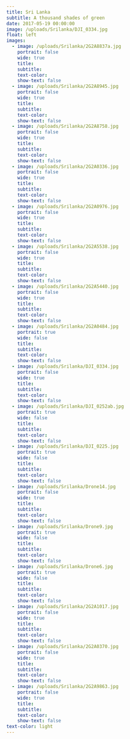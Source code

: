 ```yaml
---
title: Sri Lanka
subtitle: A thousand shades of green
date: 2017-05-19 00:00:00
image: /uploads/Srilanka/DJI_0334.jpg
float: left
images:
  - image: /uploads/Srilanka/2G2A8837a.jpg
    portrait: false
    wide: true
    title:
    subtitle:
    text-color:
    show-text: false
  - image: /uploads/Srilanka/2G2A8945.jpg
    portrait: false
    wide: true
    title:
    subtitle:
    text-color:
    show-text: false
  - image: /uploads/Srilanka/2G2A8758.jpg
    portrait: false
    wide: true
    title:
    subtitle:
    text-color:
    show-text: false
  - image: /uploads/Srilanka/2G2A0336.jpg
    portrait: false
    wide: true
    title:
    subtitle:
    text-color:
    show-text: false
  - image: /uploads/Srilanka/2G2A0976.jpg
    portrait: false
    wide: true
    title:
    subtitle:
    text-color:
    show-text: false
  - image: /uploads/Srilanka/2G2A5538.jpg
    portrait: false
    wide: true
    title:
    subtitle:
    text-color:
    show-text: false
  - image: /uploads/Srilanka/2G2A5440.jpg
    portrait: false
    wide: true
    title:
    subtitle:
    text-color:
    show-text: false
  - image: /uploads/Srilanka/2G2A0484.jpg
    portrait: true
    wide: false
    title:
    subtitle:
    text-color:
    show-text: false
  - image: /uploads/Srilanka/DJI_0334.jpg
    portrait: false
    wide: true
    title:
    subtitle:
    text-color:
    show-text: false
  - image: /uploads/Srilanka/DJI_0252ab.jpg
    portrait: true
    wide: false
    title:
    subtitle:
    text-color:
    show-text: false
  - image: /uploads/Srilanka/DJI_0225.jpg
    portrait: true
    wide: false
    title:
    subtitle:
    text-color:
    show-text: false
  - image: /uploads/Srilanka/Drone14.jpg
    portrait: false
    wide: true
    title:
    subtitle:
    text-color:
    show-text: false
  - image: /uploads/Srilanka/Drone9.jpg
    portrait: true
    wide: false
    title:
    subtitle:
    text-color:
    show-text: false
  - image: /uploads/Srilanka/Drone6.jpg
    portrait: true
    wide: false
    title:
    subtitle:
    text-color:
    show-text: false
  - image: /uploads/Srilanka/2G2A1017.jpg
    portrait: false
    wide: true
    title:
    subtitle:
    text-color:
    show-text: false
  - image: /uploads/Srilanka/2G2A0370.jpg
    portrait: false
    wide: true
    title:
    subtitle:
    text-color:
    show-text: false
  - image: /uploads/Srilanka/2G2A9863.jpg
    portrait: false
    wide: true
    title:
    subtitle:
    text-color:
    show-text: false
text-color: light
---
```


